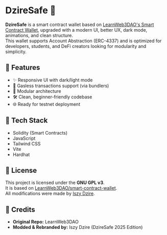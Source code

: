 # DzireSafe 🔐

**DzireSafe** is a smart contract wallet based on [LearnWeb3DAO's Smart Contract Wallet](https://github.com/LearnWeb3DAO/smart-contract-wallet), upgraded with a modern UI, better UX, dark mode, animations, and clean structure.  
This wallet supports Account Abstraction (ERC-4337) and is optimized for developers, students, and DeFi creators looking for modularity and simplicity.

## 🚀 Features
- ✨ Responsive UI with dark/light mode
- 🔐 Gasless transactions support (via bundlers)
- 🧩 Modular architecture
- 🛠️ Clean, beginner-friendly codebase
- 🌐 Ready for testnet deployment

## 🧠 Tech Stack
- Solidity (Smart Contracts)
- JavaScript
- Tailwind CSS
- Vite
- Hardhat

## 🧾 License

This project is licensed under the **GNU GPL v3**.  
It is based on [LearnWeb3DAO/smart-contract-wallet](https://github.com/LearnWeb3DAO/smart-contract-wallet).  
All modifications were made by [Iszy Dzire](https://github.com/Iszy-Dzire).

## 🙌 Credits

- **Original Repo:** LearnWeb3DAO  
- **Modded & Rebranded by:** Iszy Dzire (DzireSafe 2025 Edition)
